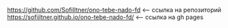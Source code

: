 https://github.com/SofiIltner/ono-tebe-nado-fd <-- ссылка на репозиторий <br />
https://sofiiltner.github.io/ono-tebe-nado-fd/ <-- ссылка на gh pages